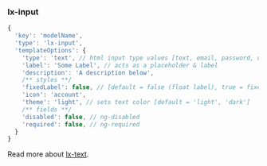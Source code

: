 ### lx-input

```javascript
{
  'key': 'modelName',
  'type': 'lx-input',
  'templateOptions': {
    'type': 'text', // html input type values [text, email, password, url, number]
    'label': 'Some Label', // acts as a placeholder & label
    'description': 'A description below',
    /** styles **/
    'fixedLabel': false, // [default = false (float label), true = fixed label]
    'icon': 'account',
    'theme': 'light', // sets text color [default = 'light', 'dark']
    /** fields **/
    'disabled': false, // ng-disabled
    'required': false, // ng-required
  }
}
```

Read more about [lx-text](http://ui.lumapps.com/directives/text-fields).
